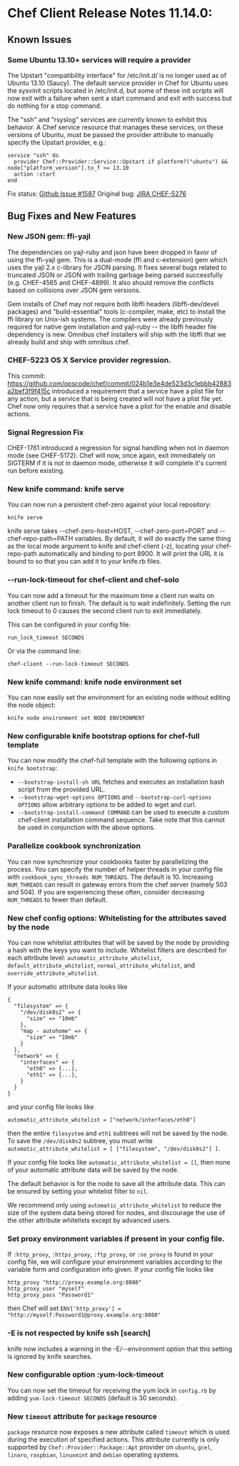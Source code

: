 # Chef Client Release Notes 11.14.0:

## Known Issues

### Some Ubuntu 13.10+ services will require a provider

The Upstart "compatibility interface" for /etc/init.d/ is no longer used as of
Ubuntu 13.10 (Saucy). The default service provider in Chef for Ubuntu uses the sysvinit
scripts located in /etc/init.d, but some of these init scripts will now exit with a failure when
sent a start command and exit with success but do nothing for a stop command.

The "ssh" and "rsyslog" services are currently known to exhibit this behavior. A Chef service resource
that manages these services, on these versions of Ubuntu, must be passed the provider attribute
to manually specify the Upstart provider, e.g.:

```
service "ssh" do
  provider Chef::Provider::Service::Upstart if platform?("ubuntu") && node["platform_version"].to_f >= 13.10
  action :start
end
```

Fix status: [Github Issue #1587](https://github.com/opscode/chef/issues/1587)
Original bug: [JIRA CHEF-5276](https://tickets.opscode.com/browse/CHEF-5276)

## Bug Fixes and New Features

### New JSON gem:  ffi-yajl

The dependencies on yajl-ruby and json have been dropped in favor of using the ffi-yajl gem.  This is a dual-mode
(ffi and c-extension) gem which uses the yajl 2.x c-library for JSON parsing.  It fixes several bugs related to
truncated JSON or JSON with trailing garbage being parsed successfully (e.g. CHEF-4565 and CHEF-4899).  It also should
remove the conflicts based on collisions over JSON gem versions.

Gem installs of Chef may not require both libffi headers (libffi-dev/devel packages) and "build-essential" tools
(c-compiler, make, etc) to install the ffi library on Unix-ish systems.  The compilers were already previously required
for native gem installation and yajl-ruby -- the libffi header file dependency is new.  Omnibus chef installers will
ship with the libffi that we already build and ship with omnibus chef.

### CHEF-5223 OS X Service provider regression.

This commit: https://github.com/opscode/chef/commit/024b1e3e4de523d3c1ebbb42883a2bef3f9f415c
introduced a requirement that a service have a plist file for any
action, but a service that is being created will not have a plist file
yet. Chef now only requires that a service have a plist for the enable
and disable actions.

### Signal Regression Fix

CHEF-1761 introduced a regression for signal handling when not in daemon mode
(see CHEF-5172). Chef will now, once again, exit immediately on SIGTERM if it
is not in daemon mode, otherwise it will complete it's current run before
existing.

### New knife command: knife serve
You can now run a persistent chef-zero against your local repository:

```
knife serve
```

knife serve takes --chef-zero-host=HOST, --chef-zero-port=PORT and --chef-repo-path=PATH variables. By default, it will do exactly the same thing as the local mode argument to knife and chef-client (-z), locating your chef-repo-path automatically and binding to port 8900.  It will print the URL it is bound to so that you can add it to your knife.rb files.

### --run-lock-timeout for chef-client and chef-solo
You can now add a timeout for the maximum time a client run waits on another client run to finish.
The default is to wait indefinitely.
Setting the run lock timeout to 0 causes the second client run to exit immediately.

This can be configured in your config file:
```
run_lock_timeout SECONDS
```

Or via the command line:
```
chef-client --run-lock-timeout SECONDS
```

### New knife command: knife node environment set
You can now easily set the environment for an existing node without editing the node object:

```
knife node environment set NODE ENVIRONMENT
```
### New configurable knife bootstrap options for chef-full template
You can now modify the chef-full template with the following options in `knife bootstrap`:

* `--bootstrap-install-sh URL` fetches and executes an installation bash script from the provided URL.
* `--bootstrap-wget-options OPTIONS` and `--bootstrap-curl-options OPTIONS` allow arbitrary options to be added to wget and curl.
* `--bootstrap-install-command COMMAND` can be used to execute a custom chef-client installation command sequence. Take note that this cannot be used in conjunction with the above options.

### Parallelize cookbook synchronization

You can now synchronize your cookbooks faster by parallelizing the process. You can specify the number of helper threads in your config file with `cookbook_sync_threads NUM_THREADS`. The default is 10. Increasing `NUM_THREADS` can result in gateway errors from the chef server (namely 503 and 504). If you are experiencing these often, consider decreasing `NUM_THREADS` to fewer than default.

### New chef config options: Whitelisting for the attributes saved by the node

You can now whitelist attributes that will be saved by the node by providing a hash with the keys you want to include. Whitelist filters are described for each attribute level: `automatic_attribute_whitelist`, `default_attribute_whitelist`, `normal_attribute_whitelist`, and `override_attribute_whitelist`.

If your automatic attribute data looks like
````
{
  "filesystem" => {
    "/dev/disk0s2" => {
      "size" => "10mb"
    },
    "map - autohome" => {
      "size" => "10mb"
    }
  },
  "network" => {
    "interfaces" => {
      "eth0" => {...},
      "eth1" => {...},
    }
  }
}
````
and your config file looks like
````
automatic_attribute_whitelist = ["network/interfaces/eth0"]
````
then the entire `filesystem` and `eth1` subtrees will not be saved by the node. To save the `/dev/disk0s2` subtree, you must write `automatic_attribute_whitelist = [ ["filesystem", "/dev/disk0s2"] ]`.

If your config file looks like `automatic_attribute_whitelist = []`, then none of your automatic attribute data will be saved by the node.

The default behavior is for the node to save all the attribute data. This can be ensured by setting your whitelist filter to `nil`.

We recommend only using `automatic_attribute_whitelist` to reduce the size of the system data being stored for nodes, and discourage the use of the other attribute whitelists except by advanced users.

### Set proxy environment variables if present in your config file.

If `:http_proxy`, `:https_proxy`, `:ftp_proxy`, or `:no_proxy` is found in your config file, we will configure your environment variables according to the variable form and configuration info given. If your config file looks like

````
http_proxy "http://proxy.example.org:8080"
http_proxy_user "myself"
http_proxy_pass "Password1"
````

then Chef will set `ENV['http_proxy'] = "http://myself:Password1@proxy.example.org:8080"`

### -E is not respected by knife ssh [search]
knife now includes a warning in the -E/--environment option that this setting is ignored by knife searches.

### New configurable option :yum-lock-timeout
You can now set the timeout for receiving the yum lock in `config.rb` by adding `yum-lock-timeout SECONDS` (default is 30 seconds).

### New `timeout` attribute for `package` resource
`package` resource now exposes a new attribute called `timeout` which is used during the execution of specified actions. This attribute currently is only supported by `Chef::Provider::Package::Apt` provider on `ubuntu`, `gcel`, `linaro`, `raspbian`, `linuxmint` and `debian` operating systems.

